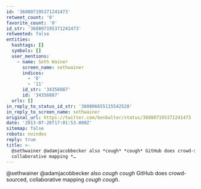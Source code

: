 ```yaml
---
id: '360807195371241473'
retweet_count: '0'
favorite_count: '0'
id_str: '360807195371241473'
retweeted: false
entities:
  hashtags: []
  symbols: []
  user_mentions:
    - name: Seth Wainer
      screen_name: sethwainer
      indices:
        - '0'
        - '11'
      id_str: '34356087'
      id: '34356087'
  urls: []
in_reply_to_status_id_str: '360806655115542528'
in_reply_to_screen_name: sethwainer
original_url: https://twitter.com/benbalter/status/360807195371241473
date: '2013-07-26T17:01:53.000Z'
sitemap: false
robots: noindex
reply: true
title: >-
  @sethwainer @adamjacobbecker also *cough* *cough* GitHub does crowd-sourced,
  collaborative mapping *…
---
```


@sethwainer @adamjacobbecker also *cough* *cough* GitHub does crowd-sourced, collaborative mapping *cough* *cough*.